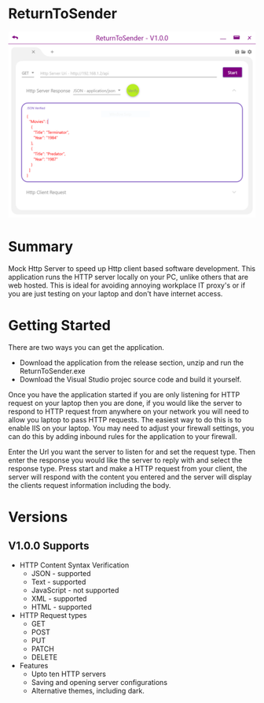 # ReturnToSender
![Alt text](web/images/Demo.png "ReturnToSnder Demo")

# Summary
Mock Http Server to speed up Http client based software development. This application runs the HTTP server locally on your PC, unlike others
that are web hosted. This is ideal for avoiding annoying workplace IT proxy's or if you are just testing on your laptop and don't have internet access.
# Getting Started
There are two ways you can get the application.
* Download the application from the release section, unzip and run the ReturnToSender.exe
* Download the Visual Studio projec source code and build it yourself.

Once you have the application started if you are only listening for HTTP request on your laptop then you are done, if you would like the server
to respond to HTTP request from anywhere on your network you will need to allow you laptop to pass HTTP requests. The easiest way to do this
is to enable IIS on your laptop. You may need to adjust your firewall settings, you can do this by adding inbound rules for the application to your firewall.

Enter the Url you want the server to listen for and set the request type. Then enter the response you would like the server to reply with
and select the response type. Press start and make a HTTP request from your client, the server will respond with the content you entered and
the server will display the clients request information including the body.

# Versions
## V1.0.0 Supports
* HTTP Content Syntax Verification
    * JSON - supported
    * Text - supported
    * JavaScript - not supported
    * XML - supported
    * HTML - supported
* HTTP Request types
    * GET
    * POST
    * PUT
    * PATCH
    * DELETE
* Features
    * Upto ten HTTP servers
    * Saving and opening server configurations
    * Alternative themes, including dark.